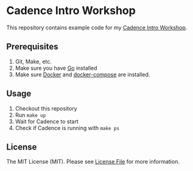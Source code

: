 # Cadence Intro Workshop

This repository contains example code for my [Cadence Intro Workshop](https://sagikazarmark.hu/slides/workshops/cadence-intro).


## Prerequisites

1. Git, Make, etc.
2. Make sure you have [Go](https://golang.org/) installed
3. Make sure [Docker](https://www.docker.com/get-started) and [docker-compose](https://docs.docker.com/compose/install/) are installed.


## Usage

1. Checkout this repository
2. Run `make up`
3. Wait for Cadence to start
4. Check if Cadence is running with `make ps`


## License

The MIT License (MIT). Please see [License File](LICENSE) for more information.
